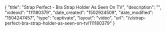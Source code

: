 {
    "title": "Strap Perfect - Bra Strap Holder As Seen On TV",
    "description": "",
    "videoid": "111180379",
    "date_created": "1502924509",
    "date_modified": "1504247457",
    "type": "captivate",
    "layout": "video",
    "url": "\/v\/strap-perfect-bra-strap-holder-as-seen-on-tv\/111180379"
}